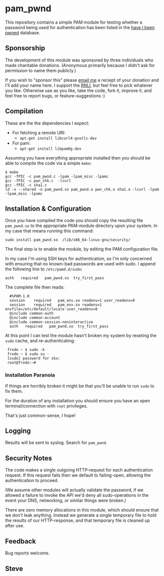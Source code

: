 # pam_pwnd

This repository contains a simple PAM module for testing whether a
password being used for authentication has been listed in the
[have I been pwned](https://haveibeenpwned.com/) database.


## Sponsorship

The development of this module was sponsored by three individuals who made charitable donations.  (Anonymous primarily because I didn't ask for permission to name them publicly.)

If you wish to "sponsor this" please [email me](https://steve.kemp.fi/) a reciept of your donation and I'll add your name here.  I support the [RNLI](https://en.wikipedia.org/wiki/Royal_National_Lifeboat_Institution), but feel free to pick whatever you like.  Otherwise use as you like, take the code, fork it, improve it, and feel free to report bugs, or feature-suggestions :)



## Compilation

These are the the dependencies I expect:

* For fetching a remote URI:
  * `apt-get install libcurl4-gnutls-dev`
* For pam:
  * `apt-get install libpam0g-dev`

Assuming you have everything appropriate installed then you should be able to compile the code via a simple `make`:

    $ make
    gcc -fPIC -c pam_pwnd.c -lpam -lpam_misc -lpamc
    gcc -fPIC -c pwn_chk.c  -lcurl
    gcc -fPIC -c sha1.c
    ld -x --shared -o pam_pwnd.so pam_pwnd.o pwn_chk.o sha1.o -lcurl -lpam -lpam_misc -lpamc



## Installation & Configuration


Once you have compiled the code you should copy the resulting file `pam_pwnd.so` to the appropriate PAM-module directory upon your system.  In my case that means running this command:

    sudo install pam_pwnd.so  /lib/x86_64-linux-gnu/security/


The final step is to enable the module, by editing the PAM configuration file.

In my case I'm using SSH keys for authentication, so I'm only concerned with ensuring that no known-bad passwords are used with sudo.  I append the following line to `/etc/pamd.d/sudo`:

    auth   required   pam_pwnd.so  try_first_pass

The complete file then reads:

      #%PAM-1.0
      session    required   pam_env.so readenv=1 user_readenv=0
      session    required   pam_env.so readenv=1 envfile=/etc/default/locale user_readenv=0
      @include common-auth
      @include common-account
      @include common-session-noninteractive
      auth   required   pam_pwnd.so  try_first_pass

At this point I can test the module hasn't broken my system by reseting the `sudo` cache, and re-authenticating:

     frodo ~ $ sudo -k
     frodo ~ $ sudo su -
     [sudo] password for skx:
     root@frodo:~#


### Installation Paranoia

If things are horribly broken it might be that you'll be unable to
run `sudo` to fix them.

For the duration of any installation you should ensure you have an
open terminal/connection with `root` privileges.

That's just common-sense, I hope!


## Logging

Results will be sent to syslog.  Search for `pam_pwnd`.


## Security Notes

The code makes a single outgoing HTTP-request for each authentication
request.  If this request fails then we default to failing-open, allowing
the authentication to proceed.

(We assume other modules will actually validate the password, if we
allowed a failure to invoke the API we'd deny all sudo-operations in
the event your DNS, networking, or similar things were broken.)

There are zero memory allocations in this module, which should ensure
that we don't leak anything.  Instead we generate a single temporary
file to hold the results of our HTTP-response, and that temporary file
is cleaned up after use.


## Feedback

Bug reports welcome.


Steve
--
